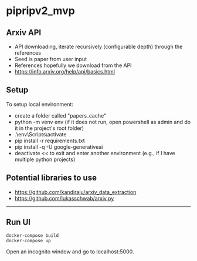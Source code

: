 # pipripv2_mvp

## Arxiv API
- API downloading, iterate recursively (configurable depth) through the references
- Seed is paper from user input 
- References hopefully we download from the API
- https://info.arxiv.org/help/api/basics.html


## Setup
To setup local environment:
- create a folder called "papers_cache"
- python -m venv env (if it does not run, open powershell as admin and do it in the project's root folder)
- .\env\Scripts\activate
- pip install -r requirements.txt
- pip install -q -U google-generativeai
- deactivate << to exit and enter another environment (e.g., if I have multiple python projects)

## Potential libraries to use
- https://github.com/kandiraju/arxiv_data_extraction
- https://github.com/lukasschwab/arxiv.py
 
----

## Run UI
```
docker-compose build
docker-compose up
```
Open an incognito window and go to localhost:5000.